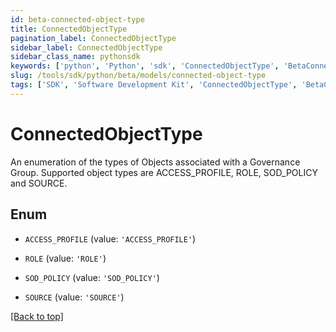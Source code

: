 ```yaml
---
id: beta-connected-object-type
title: ConnectedObjectType
pagination_label: ConnectedObjectType
sidebar_label: ConnectedObjectType
sidebar_class_name: pythonsdk
keywords: ['python', 'Python', 'sdk', 'ConnectedObjectType', 'BetaConnectedObjectType'] 
slug: /tools/sdk/python/beta/models/connected-object-type
tags: ['SDK', 'Software Development Kit', 'ConnectedObjectType', 'BetaConnectedObjectType']
---
```


# ConnectedObjectType

An enumeration of the types of Objects associated with a Governance Group. Supported object types are ACCESS_PROFILE, ROLE, SOD_POLICY and SOURCE.

## Enum

* `ACCESS_PROFILE` (value: `'ACCESS_PROFILE'`)

* `ROLE` (value: `'ROLE'`)

* `SOD_POLICY` (value: `'SOD_POLICY'`)

* `SOURCE` (value: `'SOURCE'`)

[[Back to top]](#) 

